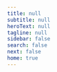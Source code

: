 ```yaml
---
title: null
subtitle: null
heroText: null
tagline: null
sidebar: false
search: false
next: false
home: true
---
```

<githubcorner />

<div class="flex-container">
  <div><RouterLink to="/portfolio/"><InfoCard title="Portfolio" logo="fa-solid fa-suitcase"/></RouterLink></div>
  <div><RouterLink to="/portfolio/unity" class="home-link"><InfoCard title="Unity" logo="fa-brands fa-unity"/></RouterLink></div>

  <div><a href="https://www.youtube.com/channel/UC2AOsupmlTndL6QfAEKwrkA" target="_blank"><InfoCard title="YouTube" logo="fa-brands fa-youtube"/></a></div>
  
  <div><RouterLink to="/projects" class="home-link"><InfoCard title="Projets" logo="fa-solid fa-screwdriver-wrench"/></RouterLink></div>

  <div><RouterLink to="/research.html" class="home-link"><InfoCard title="Recherche" logo="fa-solid fa-user-graduate"/></RouterLink></div>
  
  <div><RouterLink to="/tutorials" class="home-link"><InfoCard title="Tutoriels" logo="fa-solid fa-book-open"/></RouterLink></div>

  <div><a href="https://github.com/SamLefebvre" target="_blank"><InfoCard title="GitHub" logo="fab fa-github"/></a></div>

  <div><RouterLink to="/contact.html" class="home-link"><InfoCard title="Contact" logo="fa-solid fa-address-card"/></RouterLink></div>
  
  <div><a href="https://www.linkedin.com/in/samuellefebvre/" target="_blank"><InfoCard title="LinkedIn" logo="fa-brands fa-linkedin"/></a></div>

</div>